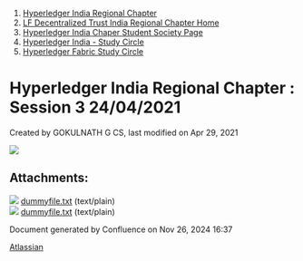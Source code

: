 1. [Hyperledger India Regional Chapter](index.html)
2. [LF Decentralized Trust India Regional Chapter Home](LF-Decentralized-Trust-India-Regional-Chapter-Home_19169282.html)
3. [Hyperledger India Chaper Student Society Page](Hyperledger-India-Chaper-Student-Society-Page_19169775.html)
4. [Hyperledger India - Study Circle](Hyperledger-India---Study-Circle_19169952.html)
5. [Hyperledger Fabric Study Circle](Hyperledger-Fabric-Study-Circle_19169951.html)

# Hyperledger India Regional Chapter : Session 3 24/04/2021

Created by GOKULNATH G CS, last modified on Apr 29, 2021

[![](attachments/thumbnails/19170022/19170023)](attachments/19170022/19170023.txt)

## Attachments:

![](images/icons/bullet_blue.gif) [dummyfile.txt](attachments/19170022/19170023.txt) (text/plain)  
![](images/icons/bullet_blue.gif) [dummyfile.txt](attachments/19170022/19170025.txt) (text/plain)

Document generated by Confluence on Nov 26, 2024 16:37

[Atlassian](http://www.atlassian.com/)
